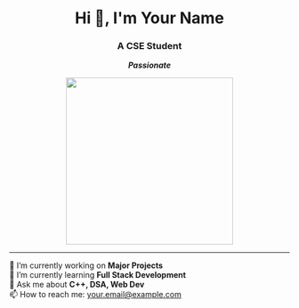 <h1 align="center">Hi 👋, I'm Your Name</h1>
<h3 align="center">A CSE Student</h3>

<p align="center">
  <b><i>Passionate</i></b>
</p>

<p align="center">
  <img src="https://cdn.dribbble.com/users/116207.../programmer.gif" width="300"/>
</p>

---

🔭 I’m currently working on **Major Projects**  
🌱 I’m currently learning **Full Stack Development**  
💬 Ask me about **C++, DSA, Web Dev**  
📫 How to reach me: [your.email@example.com](mailto:patidar29tanishemail@example.com)  
